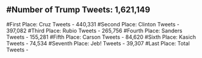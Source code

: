 #Number of Trump Tweets: 1,621,149
---
#First Place: Cruz Tweets - 440,331
#Second Place: Clinton Tweets - 397,082
#Third Place: Rubio Tweets - 265,756
#Fourth Place: Sanders Tweets - 155,281
#Fifth Place: Carson Tweets - 84,620
#Sixth Place: Kasich Tweets - 74,534
#Seventh Place: Jeb! Tweets - 39,307
#Last Place: Total Tweets -  
